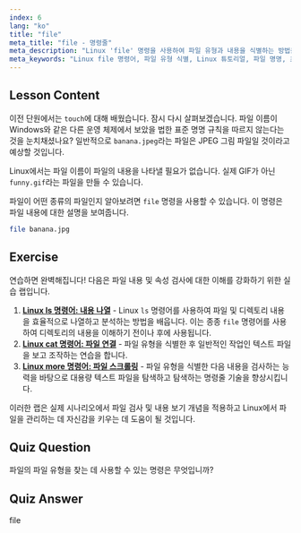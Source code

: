 ```yaml
---
index: 6
lang: "ko"
title: "file"
meta_title: "file - 명령줄"
meta_description: "Linux 'file' 명령을 사용하여 파일 유형과 내용을 식별하는 방법을 배웁니다. 이 초보자 친화적인 가이드를 통해 Linux 파일 명명 규칙을 이해하세요."
meta_keywords: "Linux file 명령어, 파일 유형 식별, Linux 튜토리얼, 파일 명명, 초보자 Linux, Linux 가이드"
---
```


## Lesson Content

이전 단원에서는 `touch`에 대해 배웠습니다. 잠시 다시 살펴보겠습니다. 파일 이름이 Windows와 같은 다른 운영 체제에서 보았을 법한 표준 명명 규칙을 따르지 않는다는 것을 눈치채셨나요? 일반적으로 `banana.jpeg`라는 파일은 JPEG 그림 파일일 것이라고 예상할 것입니다.

Linux에서는 파일 이름이 파일의 내용을 나타낼 필요가 없습니다. 실제 GIF가 아닌 `funny.gif`라는 파일을 만들 수 있습니다.

파일이 어떤 종류의 파일인지 알아보려면 `file` 명령을 사용할 수 있습니다. 이 명령은 파일 내용에 대한 설명을 보여줍니다.

```bash
file banana.jpg
```

## Exercise

연습하면 완벽해집니다! 다음은 파일 내용 및 속성 검사에 대한 이해를 강화하기 위한 실습 랩입니다.

1. **[Linux ls 명령어: 내용 나열](https://labex.io/ko/labs/linux-linux-ls-command-content-listing-219205)** - Linux `ls` 명령어를 사용하여 파일 및 디렉토리 내용을 효율적으로 나열하고 분석하는 방법을 배웁니다. 이는 종종 `file` 명령어를 사용하여 디렉토리의 내용을 이해하기 전이나 후에 사용됩니다.
2. **[Linux cat 명령어: 파일 연결](https://labex.io/ko/labs/linux-linux-cat-command-file-concatenating-210986)** - 파일 유형을 식별한 후 일반적인 작업인 텍스트 파일을 보고 조작하는 연습을 합니다.
3. **[Linux more 명령어: 파일 스크롤링](https://labex.io/ko/labs/linux-linux-more-command-file-scrolling-214299)** - 파일 유형을 식별한 다음 내용을 검사하는 능력을 바탕으로 대용량 텍스트 파일을 탐색하고 탐색하는 명령줄 기술을 향상시킵니다.

이러한 랩은 실제 시나리오에서 파일 검사 및 내용 보기 개념을 적용하고 Linux에서 파일을 관리하는 데 자신감을 키우는 데 도움이 될 것입니다.

## Quiz Question

파일의 파일 유형을 찾는 데 사용할 수 있는 명령은 무엇입니까?

## Quiz Answer

file
